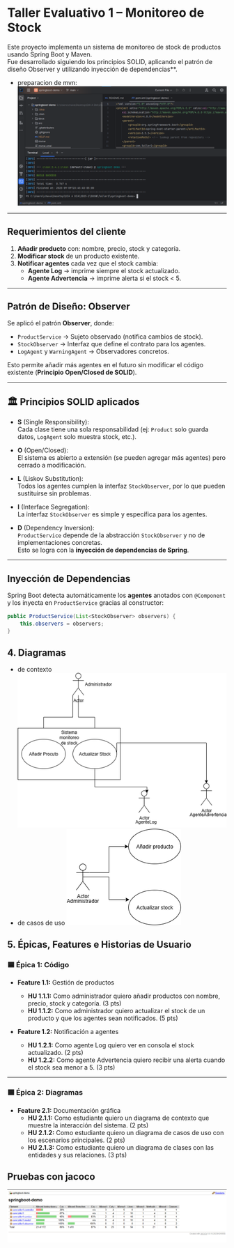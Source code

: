 #  Taller Evaluativo 1 – Monitoreo de Stock

Este proyecto implementa un sistema de monitoreo de stock de productos usando Spring Boot y Maven.  
Fue desarrollado siguiendo los principios SOLID, aplicando el patrón de diseño Observer y utilizando inyección de dependencias**.


- preparacion de mvn:
  ![compilacion](docs/imagenes/mvncompile.png)
---

##  Requerimientos del cliente

1. **Añadir producto** con: nombre, precio, stock y categoría.
2. **Modificar stock** de un producto existente.
3. **Notificar agentes** cada vez que el stock cambia:
    - **Agente Log** → imprime siempre el stock actualizado.
    - **Agente Advertencia** → imprime alerta si el stock < 5.

---

## Patrón de Diseño: Observer

Se aplicó el patrón **Observer**, donde:
- `ProductService` → Sujeto observado (notifica cambios de stock).
- `StockObserver` → Interfaz que define el contrato para los agentes.
- `LogAgent` y `WarningAgent` → Observadores concretos.

 Esto permite añadir más agentes en el futuro sin modificar el código existente (**Principio Open/Closed de SOLID**).

---

## 🏛 Principios SOLID aplicados

- **S** (Single Responsibility):  
  Cada clase tiene una sola responsabilidad (ej: `Product` solo guarda datos, `LogAgent` solo muestra stock, etc.).

- **O** (Open/Closed):  
  El sistema es abierto a extensión (se pueden agregar más agentes) pero cerrado a modificación.

- **L** (Liskov Substitution):  
  Todos los agentes cumplen la interfaz `StockObserver`, por lo que pueden sustituirse sin problemas.

- **I** (Interface Segregation):  
  La interfaz `StockObserver` es simple y específica para los agentes.

- **D** (Dependency Inversion):  
  `ProductService` depende de la abstracción `StockObserver` y no de implementaciones concretas.  
  Esto se logra con la **inyección de dependencias de Spring**.

---

##  Inyección de Dependencias

Spring Boot detecta automáticamente los **agentes** anotados con `@Component` y los inyecta en `ProductService` gracias al constructor:

```java
public ProductService(List<StockObserver> observers) {
    this.observers = observers;
}
```
## 4. Diagramas
- de contexto
  ![Diagrama de Contexto](docs/imagenes/contexto.png)
- de casos de uso
  ![Diagrama de Casos de uso](docs/imagenes/casouso.png)



##  5. Épicas, Features e Historias de Usuario

### 🟦 Épica 1: Código
- **Feature 1.1:** Gestión de productos
    - **HU 1.1.1:** Como administrador quiero añadir productos con nombre, precio, stock y categoría. (3 pts)
    - **HU 1.1.2:** Como administrador quiero actualizar el stock de un producto y que los agentes sean notificados. (5 pts)

- **Feature 1.2:** Notificación a agentes
    - **HU 1.2.1:** Como agente Log quiero ver en consola el stock actualizado. (2 pts)
    - **HU 1.2.2:** Como agente Advertencia quiero recibir una alerta cuando el stock sea menor a 5. (3 pts)

---

### 🟦 Épica 2: Diagramas
- **Feature 2.1:** Documentación gráfica
    - **HU 2.1.1:** Como estudiante quiero un diagrama de contexto que muestre la interacción del sistema. (2 pts)
    - **HU 2.1.2:** Como estudiante quiero un diagrama de casos de uso con los escenarios principales. (2 pts)
    - **HU 2.1.3:** Como estudiante quiero un diagrama de clases con las entidades y sus relaciones. (3 pts)  


## Pruebas con jacoco
![Diagrama de Contexto](docs/imagenes/jacoco.png)